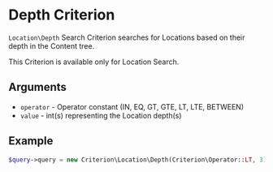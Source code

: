 # Depth Criterion

`Location\Depth` Search Criterion searches for Locations based on their depth in the Content tree.

This Criterion is available only for Location Search.

## Arguments

- `operator` - Operator constant (IN, EQ, GT, GTE, LT, LTE, BETWEEN)
- `value` - int(s) representing the Location depth(s)

## Example

``` php
$query->query = new Criterion\Location\Depth(Criterion\Operator::LT, 3);
```
